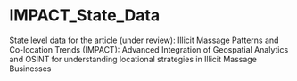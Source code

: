 # IMPACT_State_Data
State level data for the article (under review): Illicit Massage Patterns and Co-location Trends (IMPACT): Advanced Integration of Geospatial Analytics and OSINT for understanding locational strategies in Illicit Massage Businesses

